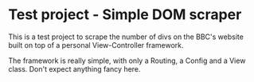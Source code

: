 Test project - Simple DOM scraper
======

This is a test project to scrape the number of divs on the BBC's website built on top of a personal View-Controller framework.

The framework is really simple, with only a Routing, a Config and a View class. Don't expect anything fancy here.
